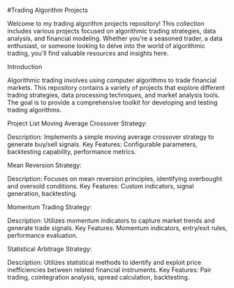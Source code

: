 #Trading Algorithm Projects

Welcome to my trading algorithm projects repository! This collection includes various projects focused on algorithmic trading strategies, data analysis, and financial modeling. 
Whether you're a seasoned trader, a data enthusiast, or someone looking to delve into the world of algorithmic trading, you'll find valuable resources and insights here.

Introduction

Algorithmic trading involves using computer algorithms to trade financial markets. This repository contains a variety of projects that explore different trading strategies, data processing techniques, 
and market analysis tools. The goal is to provide a comprehensive toolkit for developing and testing trading algorithms.

Project List
Moving Average Crossover Strategy:

Description: Implements a simple moving average crossover strategy to generate buy/sell signals.
Key Features: Configurable parameters, backtesting capability, performance metrics.

Mean Reversion Strategy:

Description: Focuses on mean reversion principles, identifying overbought and oversold conditions.
Key Features: Custom indicators, signal generation, backtesting.

Momentum Trading Strategy:

Description: Utilizes momentum indicators to capture market trends and generate trade signals.
Key Features: Momentum indicators, entry/exit rules, performance evaluation.

Statistical Arbitrage Strategy:

Description: Utilizes statistical methods to identify and exploit price inefficiencies between related financial instruments.
Key Features: Pair trading, cointegration analysis, spread calculation, backtesting.

